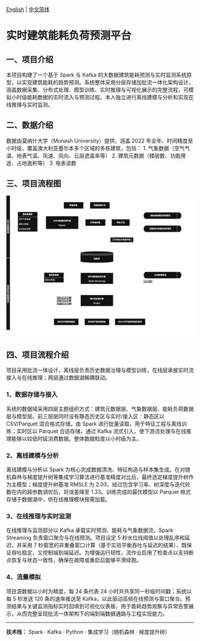 [English](README.md) | [中文简体](README.ch-zh.md) 

# **实时建筑能耗负荷预测平台**

## **一、项目介绍**

本项目构建了一个基于 Spark 与 Kafka 的大数据建筑能耗预测与实时监测系统原型，以实现建筑能耗的趋势预测。系统整体采用分层存储加批流一体化架构设计，涵盖数据采集、分布式处理、模型训练、实时推理与可视化展示的完整流程，可模拟小时级能耗数据的实时流入与预测过程。本人独立进行离线建模与分析和实现在线推理与实时监测。

## **二、数据介绍**

数据由莫纳什大学（Monash University）提供，涵盖 2022 年全年、时间精度至小时级，覆盖澳大利亚墨尔本多个区域的多栋建筑，包括： 1. 气象数据（空气气温、地表气温、风速、风向、云层遮盖率等） 2. 建筑元数据（楼层数、功能用途、占地面积等） 3. 电表读数

## **三、项目流程图**

![](Image/Workflow.png)

## **四、项目流程介绍**

项目采用批流一体设计，离线层负责历史数据治理与模型训练，在线层承接实时流接入与在线推理；两层通过数据湖解耦联动。

### **1、数据存储与接入**

系统的数据域采用四层主题组织方式：建筑元数据层、气象数据层、能耗负荷数据层与模型层。前三层层同时设有静态历史区与实时/接入区：静态区以 CSV/Parquet 混合格式存储，由 Spark 进行批量读取，用于特征工程与离线训练；实时区以 Parquet 合适存储，通过 Kafka 流式引入，使下游流处理与在线推理能够以较低时延消费数据。整体数据粒度以小时级为主。

### **2、离线建模与分析**

离线建模与分析以 Spark 为核心完成数据清洗、特征构造与样本集生成。在对随机森林与梯度提升树等集成学习算法进行基准精度对比后，最终选定梯度提升树作为主模型；梯度提升树基准 RMSLE 为 2.03，经过包含学习率、树深度与迭代轮数在内的超参数调优后，将误差降至 1.33。训练完成的最优模型以 Parquet 格式存储于数据湖中，供在线推理模块按需加载。

### **3、在线推理与实时监测**

在线推理与监测部分以 Kafka 承载实时预测、能耗与气象数据流，Spark Streaming 负责窗口聚合与在线预测。项目设定 5 秒水位线阈值以处理乱序和延迟，并采用 7 秒窗宽的非重叠窗口计算（基于实验平衡吞吐与延迟的结果），既保证吞吐稳定，又控制端到端延迟。为增强运行韧性，流作业启用了检查点以支持断点恢复与状态一致性，确保在故障或重启后能够平滑续跑。

### **4、流量模拟**

项目源数据以小时为精度，每 24 条代表 24 小时并共享同一秒级时间戳；系统以每 5 秒发送 120 条的速率推送至 Kafka，以此驱动高频在线预测与窗口聚合。预测结果与关键监测指标实时回填到可视化仪表板，用于能耗趋势观察与异常告警展示，从而完整呈现批流一体架构下的端到端数据通路与工程实现能力。

---

**技术栈：** Spark · Kafka · Python · 集成学习（随机森林 · 梯度提升树）
